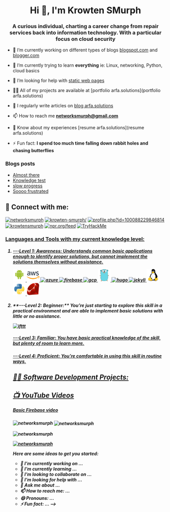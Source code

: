 <h1 align="center">Hi 👋, I'm Krowten SMurph</h1>
<h3 align="center">A curious individual, charting a career change from repair services back into information technology. With a particular focus on cloud security</h3>

- 🔭 I’m currently working on different types of blogs [blogspot.com](https://krowtensmurph.blogspot.com) and <a href="https://www.blogger.com/profile/13059792468342810162">blogger.com</a></h2>

- 🌱 I’m currently trying to learn **everything** ie: Linux, networking, Python, cloud basics

- 🤝 I’m looking for help with [static web pages](arfa.solutions)

- 👨‍💻 All of my projects are available at [portfolio arfa.solutions](portfolio arfa.solutions)

- 📝 I regularly write articles on [blog arfa.solutions](https://krowtensmurph.blogspot.com)

- 📫 How to reach me **networksmurph@gmail.com**

- 📄 Know about my experiences [resume arfa.solutions](resume arfa.solutions)

- ⚡ Fun fact: **I spend too much time falling down rabbit holes and chasing butterflies**

### Blogs posts
<!-- BLOG-POST-LIST:START -->
- [Almost there](https://krowtensmurph.blogspot.com/2023/03/almost-there.html)
- [Knowledge test](https://krowtensmurph.blogspot.com/2023/03/knowledge-test.html)
- [slow progress](https://krowtensmurph.blogspot.com/2023/03/slow-progress.html)
- [Soooo frustrated](https://krowtensmurph.blogspot.com/2023/03/850pm-soooo-frustrated-cant-get-my-head.html)
<!-- BLOG-POST-LIST:END -->

<h2> 🤳 Connect with me:</h2>
<p align="left">
<a href="https://twitter.com/networksmurph" target="blank"><img align="center" src="https://raw.githubusercontent.com/rahuldkjain/github-profile-readme-generator/master/src/images/icons/Social/twitter.svg" alt="networksmurph" height="30" width="40" /></a>
<a href="https://linkedin.com/in/krowten-smurph/" target="blank"><img align="center" src="https://raw.githubusercontent.com/rahuldkjain/github-profile-readme-generator/master/src/images/icons/Social/linked-in-alt.svg" alt="krowten-smurph/" height="30" width="40" /></a>
<a href="https://fb.com/profile.php?id=100088229846814" target="blank"><img align="center" src="https://raw.githubusercontent.com/rahuldkjain/github-profile-readme-generator/master/src/images/icons/Social/facebook.svg" alt="profile.php?id=100088229846814" height="30" width="40" /></a>
<a href="https://www.youtube.com/c/krowtensmurph" target="blank"><img align="center" src="https://raw.githubusercontent.com/rahuldkjain/github-profile-readme-generator/master/src/images/icons/Social/youtube.svg" alt="krowtensmurph" height="30" width="40" /></a>
<a href="/npr.org/feed" target="blank"><img align="center" src="https://raw.githubusercontent.com/rahuldkjain/github-profile-readme-generator/master/src/images/icons/Social/rss.svg" alt="npr.org/feed" height="30" width="40" /></a>
<a href="https://tryhackme.com/p/networksmurph" target="blank"><img align="center"src="https://tryhackme-badges.s3.amazonaws.com/networksmurph.png" alt="TryHackMe">
</p>

<h3 align="left">Languages and Tools with my current knowledge level:</h3>
<h5 </h5><ol>
  <li>---Level 1: 
Awareness: 
Understands common basic applications enough to identify proper solutions, but cannot implement the solutions themselves without assistance.</li>
<p align="left"> <a href="https://developer.android.com" target="_blank" rel="noreferrer"> <img src="https://raw.githubusercontent.com/devicons/devicon/master/icons/android/android-original-wordmark.svg" alt="android" width="40" height="40"/> </a> <a href="https://aws.amazon.com" target="_blank" rel="noreferrer"> <img src="https://raw.githubusercontent.com/devicons/devicon/master/icons/amazonwebservices/amazonwebservices-original-wordmark.svg" alt="aws" width="40" height="40"/> </a> <a href="https://azure.microsoft.com/en-in/" target="_blank" rel="noreferrer"> <img src="https://www.vectorlogo.zone/logos/microsoft_azure/microsoft_azure-icon.svg" alt="azure" width="40" height="40"/> </a> <a href="https://firebase.google.com/" target="_blank" rel="noreferrer"> <img src="https://www.vectorlogo.zone/logos/firebase/firebase-icon.svg" alt="firebase" width="40" height="40"/> </a> <a href="https://cloud.google.com" target="_blank" rel="noreferrer"> <img src="https://www.vectorlogo.zone/logos/google_cloud/google_cloud-icon.svg" alt="gcp" width="40" height="40"/> </a> <a href="https://golang.org" target="_blank" rel="noreferrer"> <img src="https://raw.githubusercontent.com/devicons/devicon/master/icons/go/go-original.svg" alt="go" width="40" height="40"/> </a> <a href="https://gohugo.io/" target="_blank" rel="noreferrer"> <img src="https://api.iconify.design/logos-hugo.svg" alt="hugo" width="40" height="40"/> </a> </a> <a href="https://jekyllrb.com/" target="_blank" rel="noreferrer"> <img src="https://www.vectorlogo.zone/logos/jekyllrb/jekyllrb-icon.svg" alt="jekyll" width="40" height="40"/> </a> <a href="https://www.linux.org/" target="_blank" rel="noreferrer"> <img src="https://raw.githubusercontent.com/devicons/devicon/master/icons/linux/linux-original.svg" alt="linux" width="40" height="40"/> </a> <a href="https://www.python.org" target="_blank" rel="noreferrer"> <img src="https://raw.githubusercontent.com/devicons/devicon/master/icons/python/python-original.svg" alt="python" width="40" height="40"/> </a> <a href="https://www.ruby-lang.org/en/" target="_blank" rel="noreferrer"> <img src="https://raw.githubusercontent.com/devicons/devicon/master/icons/ruby/ruby-original.svg" alt="ruby" width="40" height="40"/> </a> </p>
<h5 </h5><li>**---Level 2: Beginner:**
You’re just starting to explore this skill in a practical environment and are able to implement basic solutions with little or no assistance.</li>

<a href="https://ifttt.com/" target="_blank" rel="noreferrer"> <img src="https://www.vectorlogo.zone/logos/ifttt/ifttt-ar21.svg" alt="ifttt" width="45" height="45"/> 
  
<h5 </h5>---Level 3: 
  Familiar: 
You have basic practical knowledge of the skill, but plenty of room to learn more.
<h5 </h5>---Level 4: 
  Proficient: 
You’re comfortable in using this skill in routine ways.


<h2>👨‍💻 Software Development Projects:</h2>


<h2>📺 YouTube Videos</h2>
<a href="https://ytube.io/3bpH">Basic Firebase video</a></h2>

<p><img align="left" src="https://github-readme-stats.vercel.app/api/top-langs?username=networksmurph&show_icons=true&locale=en&layout=compact" alt="networksmurph" /></p>

<p>&nbsp;<img align="center" src="https://github-readme-stats.vercel.app/api?username=networksmurph&show_icons=true&locale=en" alt="networksmurph" /></p>

<p><img align="center" src="https://github-readme-streak-stats.herokuapp.com/?user=networksmurph&" alt="networksmurph" /></p>
<p align="left"> <a href="https://github.com/ryo-ma/github-profile-trophy"><img src="https://github-profile-trophy.vercel.app/?username=networksmurph" alt="networksmurph" /></a> </p>

Here are some ideas to get you started:

- 🔭 I’m currently working on ...
- 🌱 I’m currently learning ...
- 👯 I’m looking to collaborate on ...
- 🤔 I’m looking for help with ...
- 💬 Ask me about ...
- 📫 How to reach me: ...
- 😄 Pronouns: ...
- ⚡ Fun fact: ...
-->
